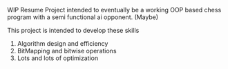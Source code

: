 WIP Resume Project intended to eventually be a working OOP based chess program with a semi functional ai opponent. (Maybe)

This project is intended to develop these skills
  1. Algorithm design and efficiency
  2. BitMapping and bitwise operations
  3. Lots and lots of optimization
